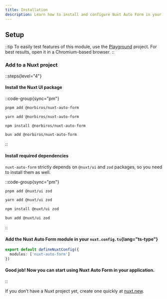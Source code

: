 ```yaml
---
title: Installation
description: Learn how to install and configure Nuxt Auto Form in your Nuxt application.
---
```

## Setup

::tip
To easily test features of this module, use the [Playground](https://stackblitz.com/github/Norbiros/nuxt-auto-form/tree/master/playground?file=app%2Fcomponents%2FMyForm.vue) project. For best results, open it in a Chromium-based browser.
::

### Add to a Nuxt project

::steps{level="4"}

#### Install the Nuxt UI package

::code-group{sync="pm"}

```bash [pnpm]
pnpm add @norbiros/nuxt-auto-form
```

```bash [yarn]
yarn add @norbiros/nuxt-auto-form
```

```bash [npm]
npm install @norbiros/nuxt-auto-form
```

```bash [bun]
bun add @norbiros/nuxt-auto-form
```

::

#### Install required dependencies

`nuxt-auto-form` strictly depends on `@nuxt/ui` and `zod` packages, so you need to install them as well.

::code-group{sync="pm"}

```bash [pnpm]
pnpm add @nuxt/ui zod
```

```bash [yarn]
yarn add @nuxt/ui zod
```

```bash [npm]
npm install @nuxt/ui zod
```

```bash [bun]
bun add @nuxt/ui zod
```

::

#### Add the Nuxt Auto Form module in your `nuxt.config.ts`{lang="ts-type"}

```ts [nuxt.config.ts]
export default defineNuxtConfig({
  modules: ['nuxt-auto-form']
})
```

#### Good job! Now you can start using Nuxt Auto Form in your application.

::

If you don’t have a Nuxt project yet, create one quickly at [nuxt.new](https://nuxt.new/).
